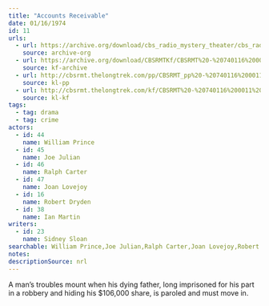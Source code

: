 ```yaml
---
title: "Accounts Receivable"
date: 01/16/1974
id: 11
urls: 
  - url: https://archive.org/download/cbs_radio_mystery_theater/cbs_radio_mystery_theater-0001-0050.zip/cbs_radio_mystery_theater-0001-0050%2Fcbsrmt_0011_accounts_receivable.mp3
    source: archive-org
  - url: https://archive.org/download/CBSRMTKf/CBSRMT%20-%20740116%200011%20Accounts%20Receivable_kf.mp3
    source: kf-archive
  - url: http://cbsrmt.thelongtrek.com/pp/CBSRMT_pp%20-%20740116%200011%20Accounts%20Receivable.mp3
    source: kl-pp
  - url: http://cbsrmt.thelongtrek.com/kf/CBSRMT%20-%20740116%200011%20Accounts%20Receivable_kf.mp3
    source: kl-kf
tags: 
  - tag: drama
  - tag: crime
actors:  
  - id: 44
    name: William Prince  
  - id: 45
    name: Joe Julian  
  - id: 46
    name: Ralph Carter  
  - id: 47
    name: Joan Lovejoy  
  - id: 16
    name: Robert Dryden  
  - id: 38
    name: Ian Martin
writers:  
  - id: 23
    name: Sidney Sloan
searchable: William Prince,Joe Julian,Ralph Carter,Joan Lovejoy,Robert Dryden,Ian Martin Sidney Sloan
notes: 
descriptionSource: nrl
---
```

A man’s troubles mount when his dying father, long imprisoned for his part in a robbery and hiding his $106,000 share, is paroled and must move in.